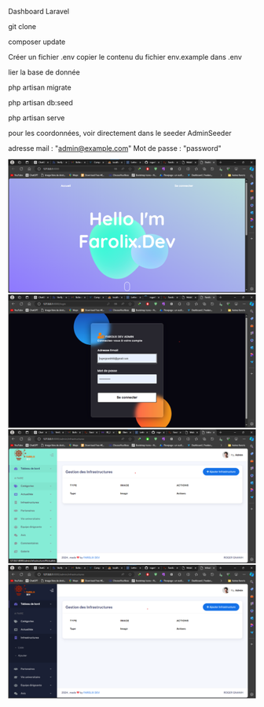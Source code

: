 Dashboard Laravel

git clone

composer update

Créer un fichier .env
copier le contenu du fichier env.example dans .env

lier la base de donnée

php artisan migrate

php artisan db:seed

php artisan serve

pour les coordonnées, voir directement dans le seeder AdminSeeder

adresse mail : "admin@example.com"
Mot de passe : "password"

![alt text](image.png)
![alt text](image-1.png)
![alt text](image-4.png)
![alt text](image-3.png)